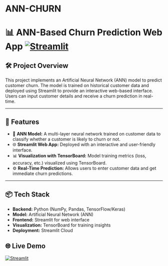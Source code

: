 # ANN-CHURN
# 📊 ANN-Based Churn Prediction Web App [![Streamlit](https://static.streamlit.io/badges/streamlit_badge_black_white.svg)](https://ann-churn-jetfyb8d3myuxbjvstt5ht.streamlit.app)
## 🛠️ Project Overview
This project implements an Artificial Neural Network (ANN) model to predict customer churn. The model is trained on historical customer data and deployed using Streamlit to provide an interactive web-based interface.  
Users can input customer details and receive a churn prediction in real-time.

---

## 🚀 Features
- 🧠 **ANN Model:** A multi-layer neural network trained on customer data to classify whether a customer is likely to churn or not.  
- 🌐 **Streamlit Web App:** Deployed with an interactive and user-friendly interface.  
- 📊 **Visualization with TensorBoard:** Model training metrics (loss, accuracy, etc.) visualized using TensorBoard.  
- ⚙️ **Real-Time Prediction:** Allows users to enter customer data and get immediate churn predictions.  

---

## 📦 Tech Stack
- **Backend:** Python (NumPy, Pandas, TensorFlow/Keras)  
- **Model:** Artificial Neural Network (ANN)  
- **Frontend:** Streamlit for web interface  
- **Visualization:** TensorBoard for training insights  
- **Deployment:** Streamlit Cloud  

 ## 🌐 Live Demo
[![Streamlit](https://static.streamlit.io/badges/streamlit_badge_black_white.svg)](https://ann-churn-jetfyb8d3myuxbjvstt5ht.streamlit.app)
